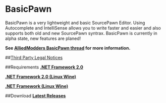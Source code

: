 # BasicPawn
BasicPawn is a very lightweight and basic SourcePawn Editor.
Using Autocomplete and IntelliSense allows you to write faster and easier and also supports both old and new SourcePawn syntrax.
BasicPawn is currently in alpha state, new features are planed!

**See [AlliedModders BasicPawn thread](https://forums.alliedmods.net/showthread.php?t=289127) for more information.**

##[Third Party Legal Notices](https://github.com/Timocop/BasicPawn/blob/master/Third%20Party%20Legal%20Notices.txt)

##Requirements
[**.NET Framework 2.0**](https://www.microsoft.com/en-us/download/details.aspx?id=21)

[**.NET Framework 2.0 (Linux Wine)**](https://appdb.winehq.org/objectManager.php?sClass=version&iId=3754)

[**.NET Framework (Linux Wine)**](https://appdb.winehq.org/objectManager.php?sClass=application&iId=2586)

##Download
[**Latest Releases**](https://github.com/Timocop/BasicPawn/releases)
